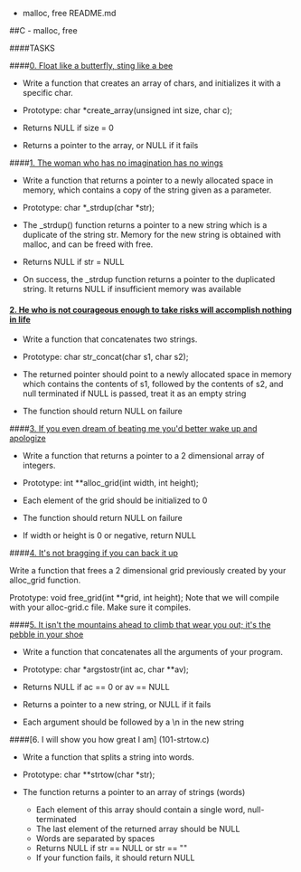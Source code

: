  - malloc, free
 README.md

##C - malloc, free

####TASKS

####[0. Float like a butterfly, sting like a bee](0-create_array.c)

 - Write a function that creates an array of chars, and initializes it with a specific char.

 - Prototype: char *create_array(unsigned int size, char c);
 - Returns NULL if size = 0
 - Returns a pointer to the array, or NULL if it fails

####[1. The woman who has no imagination has no wings](1-strdup.c)

 - Write a function that returns a pointer to a newly allocated space in memory, which contains a copy of the string given as a parameter.

 - Prototype: char *_strdup(char *str);
 - The _strdup() function returns a pointer to a new string which is a duplicate of the string str. Memory for the new string is obtained with malloc, and can be freed with free.
 - Returns NULL if str = NULL
 - On success, the _strdup function returns a pointer to the duplicated string. It returns NULL if insufficient memory was available

#### [2. He who is not courageous enough to take risks will accomplish nothing in life](2-str_concat.c)

 - Write a function that concatenates two strings.

 - Prototype: char str_concat(char s1, char s2);
 - The returned pointer should point to a newly allocated space in memory which contains the contents of s1, followed by the contents of s2, and null terminated
 if NULL is passed, treat it as an empty string
 - The function should return NULL on failure

####[3. If you even dream of beating me you'd better wake up and apologize](3-alloc_grid.c)

 - Write a function that returns a pointer to a 2 dimensional array of integers.

 - Prototype: int **alloc_grid(int width, int height);
 - Each element of the grid should be initialized to 0
 - The function should return NULL on failure
 - If width or height is 0 or negative, return NULL

####[4. It's not bragging if you can back it up](4-free_grid.c)

 Write a function that frees a 2 dimensional grid previously created by your alloc_grid function.

 Prototype: void free_grid(int **grid, int height);
 Note that we will compile with your alloc-grid.c file. Make sure it compiles.

####[5. It isn't the mountains ahead to climb that wear you out; it's the pebble in your shoe](100-argstostr.c)

 - Write a function that concatenates all the arguments of your program.

 - Prototype: char *argstostr(int ac, char **av);
 - Returns NULL if ac == 0 or av == NULL
 - Returns a pointer to a new string, or NULL if it fails
 - Each argument should be followed by a \n in the new string  

####[6. I will show you how great I am] (101-strtow.c)

 - Write a function that splits a string into words.

 - Prototype: char **strtow(char *str);
 - The function returns a pointer to an array of strings (words)
	- Each element of this array should contain a single word, null-terminated
	- The last element of the returned array should be NULL
	- Words are separated by spaces
	- Returns NULL if str == NULL or str == ""
	- If your function fails, it should return NULL
